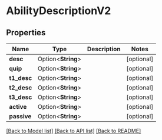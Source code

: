 # AbilityDescriptionV2

## Properties

Name | Type | Description | Notes
------------ | ------------- | ------------- | -------------
**desc** | Option<**String**> |  | [optional]
**quip** | Option<**String**> |  | [optional]
**t1_desc** | Option<**String**> |  | [optional]
**t2_desc** | Option<**String**> |  | [optional]
**t3_desc** | Option<**String**> |  | [optional]
**active** | Option<**String**> |  | [optional]
**passive** | Option<**String**> |  | [optional]

[[Back to Model list]](../README.md#documentation-for-models) [[Back to API list]](../README.md#documentation-for-api-endpoints) [[Back to README]](../README.md)


